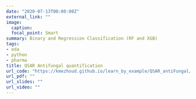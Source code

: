 ```yaml
---
date: "2020-07-13T00:00:00Z"
external_link: ""
image:
  caption:
  focal_point: Smart
summary: Binary and Regression Classification (RF and XGB)
tags:
- eda
- python
- pharma
title: QSAR Antifungal quantification
url_code: "https://kmezhoud.github.io/learn_by_example/QSAR_antiFungal/qsar_antifungal.html"
url_pdf: ""
url_slides: ""
url_video: ""
---
```


